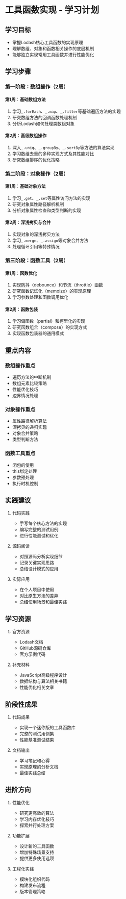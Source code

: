 # 工具函数实现 - 学习计划

## 学习目标
- 掌握Lodash核心工具函数的实现原理
- 理解数组、对象和函数相关操作的底层机制
- 能够独立实现常用工具函数并进行性能优化

## 学习步骤

### 第一阶段：数组操作（2周）

#### 第1周：基础数组方法
1. 学习`_.forEach`、`_.map`、`_.filter`等基础遍历方法的实现
2. 研究数组方法的回调函数处理机制
3. 分析Lodash如何处理类数组对象

#### 第2周：高级数组操作
1. 深入`_.uniq`、`_.groupBy`、`_.sortBy`等方法的算法实现
2. 学习数组去重的多种实现方式及其性能对比
3. 研究数组排序的优化策略

### 第二阶段：对象操作（2周）

#### 第1周：基础对象方法
1. 学习`_.get`、`_.set`等属性访问方法的实现
2. 研究对象属性路径解析机制
3. 分析对象属性检查和类型判断的实现

#### 第2周：深浅拷贝与合并
1. 实现对象的深浅拷贝方法
2. 学习`_.merge`、`_.assign`等对象合并方法
3. 处理循环引用等特殊情况

### 第三阶段：函数工具（2周）

#### 第1周：函数优化
1. 实现防抖（debounce）和节流（throttle）函数
2. 研究函数记忆化（memoize）的实现原理
3. 学习参数处理和函数调用优化

#### 第2周：函数包装
1. 学习偏函数（partial）和柯里化的实现
2. 研究函数组合（compose）的实现方式
3. 实现函数包装器的通用模式

## 重点内容

### 数组操作重点
- 遍历方法的中断机制
- 数组元素比较策略
- 性能优化技巧
- 边界情况处理

### 对象操作重点
- 属性路径解析算法
- 深拷贝的递归实现
- 对象合并策略
- 类型判断方法

### 函数工具重点
- 闭包的使用
- this绑定处理
- 参数预处理
- 执行时机控制

## 实践建议

1. 代码实践
   - 手写每个核心方法的实现
   - 编写完整的测试用例
   - 进行性能测试和优化

2. 源码阅读
   - 对照源码分析实现细节
   - 记录关键实现思路
   - 总结设计模式的应用

3. 实际应用
   - 在个人项目中使用
   - 对比原生方法的差异
   - 总结使用场景和最佳实践

## 学习资源

1. 官方资源
   - Lodash文档
   - GitHub源码仓库
   - 官方示例代码

2. 补充材料
   - JavaScript高级程序设计
   - 数据结构与算法相关书籍
   - 性能优化相关文章

## 阶段性成果

1. 代码成果
   - 实现一个迷你版的工具函数库
   - 完整的测试用例集
   - 性能基准测试结果

2. 文档输出
   - 学习笔记和心得
   - 实现原理的分析文档
   - 最佳实践总结

## 进阶方向

1. 性能优化
   - 研究更高效的算法
   - 学习内存优化技巧
   - 探索并行处理方案

2. 功能扩展
   - 设计新的工具函数
   - 增加特殊场景支持
   - 提供更多使用选项

3. 工程化实践
   - 模块化组织代码
   - 构建发布流程
   - 版本管理策略